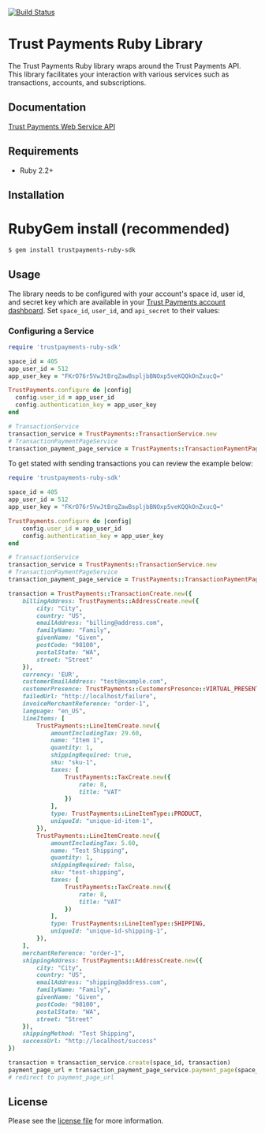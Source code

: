 [![Build Status](https://travis-ci.org/TrustPayments/ruby-sdk.svg?branch=master)](https://travis-ci.org/TrustPayments/ruby-sdk)

# Trust Payments Ruby Library

The Trust Payments Ruby library wraps around the Trust Payments API. This library facilitates your interaction with various services such as transactions, accounts, and subscriptions.

## Documentation

[Trust Payments Web Service API](https://ep.trustpayments.com/doc/api/web-service)

## Requirements

- Ruby 2.2+

## Installation

# RubyGem install (recommended)

```sh
$ gem install trustpayments-ruby-sdk
```

## Usage
The library needs to be configured with your account's space id, user id, and secret key which are available in your [Trust Payments
account dashboard](https://ep.trustpayments.com/account/select). Set `space_id`, `user_id`, and `api_secret` to their values:

### Configuring a Service

```ruby
require 'trustpayments-ruby-sdk'

space_id = 405
app_user_id = 512
app_user_key = "FKrO76r5VwJtBrqZawBspljbBNOxp5veKQQkOnZxucQ="

TrustPayments.configure do |config|
  config.user_id = app_user_id
  config.authentication_key = app_user_key
end

# TransactionService
transaction_service = TrustPayments::TransactionService.new
# TransactionPaymentPageService
transaction_payment_page_service = TrustPayments::TransactionPaymentPageService.new
```

To get stated with sending transactions you can review the example below:

```ruby
require 'trustpayments-ruby-sdk'

space_id = 405
app_user_id = 512
app_user_key = "FKrO76r5VwJtBrqZawBspljbBNOxp5veKQQkOnZxucQ="

TrustPayments.configure do |config|
    config.user_id = app_user_id
    config.authentication_key = app_user_key
end

# TransactionService
transaction_service = TrustPayments::TransactionService.new
# TransactionPaymentPageService
transaction_payment_page_service = TrustPayments::TransactionPaymentPageService.new

transaction = TrustPayments::TransactionCreate.new({
    billingAddress: TrustPayments::AddressCreate.new({
        city: "City",
        country: "US",
        emailAddress: "billing@address.com",
        familyName: "Family",
        givenName: "Given",
        postCode: "98100",
        postalState: "WA",
        street: "Street"
    }),
    currency: 'EUR',
    customerEmailAddress: "test@example.com",
    customerPresence: TrustPayments::CustomersPresence::VIRTUAL_PRESENT,
    failedUrl: "http://localhost/failure",
    invoiceMerchantReference: "order-1",
    language: "en_US",
    lineItems: [
        TrustPayments::LineItemCreate.new({
            amountIncludingTax: 29.60,
            name: "Item 1",
            quantity: 1,
            shippingRequired: true,
            sku: "sku-1",
            taxes: [
                TrustPayments::TaxCreate.new({
                    rate: 8,
                    title: "VAT"
                })
            ],
            type: TrustPayments::LineItemType::PRODUCT,
            uniqueId: "unique-id-item-1",
        }),
        TrustPayments::LineItemCreate.new({
            amountIncludingTax: 5.60,
            name: "Test Shipping",
            quantity: 1,
            shippingRequired: false,
            sku: "test-shipping",
            taxes: [
                TrustPayments::TaxCreate.new({
                    rate: 8,
                    title: "VAT"
                })
            ],
            type: TrustPayments::LineItemType::SHIPPING,
            uniqueId: "unique-id-shipping-1",
        }),
    ],
    merchantReference: "order-1",
    shippingAddress: TrustPayments::AddressCreate.new({
        city: "City",
        country: "US",
        emailAddress: "shipping@address.com",
        familyName: "Family",
        givenName: "Given",
        postCode: "98100",
        postalState: "WA",
        street: "Street"
    }),
    shippingMethod: "Test Shipping",
    successUrl: "http://localhost/success"
})

transaction = transaction_service.create(space_id, transaction)
payment_page_url = transaction_payment_page_service.payment_page(space_id, transaction.id)
# redirect to payment_page_url
```

## License

Please see the [license file](https://github.com/TrustPayments/ruby-sdk/blob/master/LICENSE) for more information.
